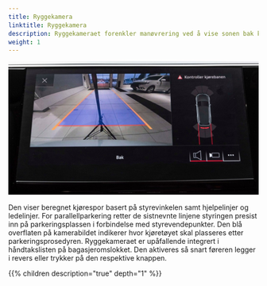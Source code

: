 ```yaml
---
title: Ryggekamera
linktitle: Ryggekamera
description: Ryggekameraet forenkler manøvrering ved å vise sonen bak kjøretøyet på MMI-displayet.
weight: 1
---
```


![Ryggekamera](rearviewcamera.jpg "ryggekamera")

  Den viser beregnet kjørespor basert på styrevinkelen samt hjelpelinjer og ledelinjer. For parallellparkering retter de sistnevnte linjene styringen presist inn på parkeringsplassen i forbindelse med styrevendepunkter. Den blå overflaten på kamerabildet indikerer hvor kjøretøyet skal plasseres etter parkeringsprosedyren. Ryggekameraet er upåfallende integrert i håndtakslisten på bagasjeromslokket. Den aktiveres så snart føreren legger i revers eller trykker på den respektive knappen.

{{% children description="true" depth="1" %}}
